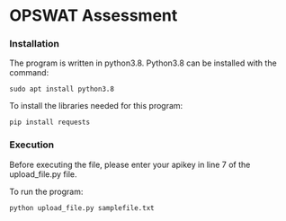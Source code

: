 # OPSWAT Assessment

### Installation
The program is written in python3.8. Python3.8 can be installed with the command:
```
sudo apt install python3.8
```

To install the libraries needed for this program:
```
pip install requests
```

### Execution
Before executing the file, please enter your apikey in line 7 of the upload_file.py file.

To run the program:
```
python upload_file.py samplefile.txt
```
